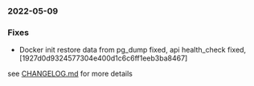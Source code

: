 ### 2022-05-09

### Fixes
+ Docker init restore data from pg_dump fixed, api health_check fixed, [1927d0d9324577304e400d1c6c6ff1eeb3ba8467]


see <a href='https://github.com/mrjackwills/adsbdb/blob/main/CHANGELOG.md'>CHANGELOG.md</a> for more details
